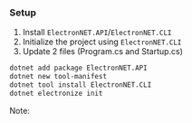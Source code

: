 ### Setup

1. Install `ElectronNET.API`/`ElectronNET.CLI`
1. Initialize the project using `ElectronNET.CLI`
1. Update 2 files (Program.cs and Startup.cs)

```sh
dotnet add package ElectronNET.API
dotnet new tool-manifest
dotnet tool install ElectronNET.CLI
dotnet electronize init
```

Note: